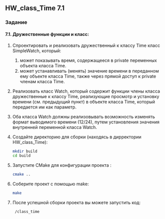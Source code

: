 ## HW_class_Time 7.1

### Задание
#### 7.1. Дружественные функции и класс:
1. Спроектировать и реализовать дружественный к классу Time класс SimpleWatch, который:
   1. может показывать время, содержащееся в private переменных объекта класса Time.
   2. может устанавливать (менять) значение времени в переданном ему объекте класса Time, также через прямой доступ к private членам класса Time.
2. Реализовать класс Watch, который содержит функции члены класса дружественные к классу Time, реализующие просмотр и установку времени (см. предыдущий пункт) в объекте класса Time, который передается им как параметр. 
3. Оба класса Watch должны реализовывать возможность изменять формат выводимого времени (12/24), путем установления значения внутренней переменной класса Watch.

1. Создайте директорию для сборки (находясь в дирректории HW_class_Time):
   ```sh
   mkdir build
   cd build
   ```
2. Запустите CMake для конфигурации проекта :
   
   ```sh
   cmake ..
   ```
   

3. Соберите проект с помощью make:
   ```sh
   make
   ```
4. После успешной сборки проекта вы можете запустить код:
   ```sh
    /class_time
   ```
